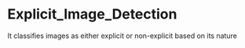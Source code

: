 # Explicit_Image_Detection
It classifies images as either explicit or non-explicit based on its nature
